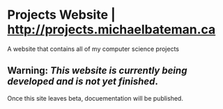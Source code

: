 # Projects Website | http://projects.michaelbateman.ca

A website that contains all of my computer science projects

## Warning: *This website is currently being developed and is not yet finished*.
Once this site leaves beta, docuementation will be published.
